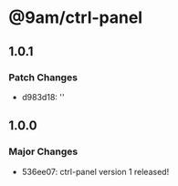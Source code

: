 # @9am/ctrl-panel

## 1.0.1

### Patch Changes

-   d983d18: ''

## 1.0.0

### Major Changes

-   536ee07: ctrl-panel version 1 released!
